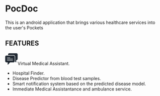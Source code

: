 # PocDoc

This is an android application that brings various healthcare services into the user's Pockets

## FEATURES
<img src='images/chat.png' height='40' weight='40'>Virtual Medical Assistant.
* Hospital Finder.
* Disease Predictor from blood test samples.
* Smart notification system based on the predicted disease model.
* Immediate Medical Assistantance and ambulance service.


